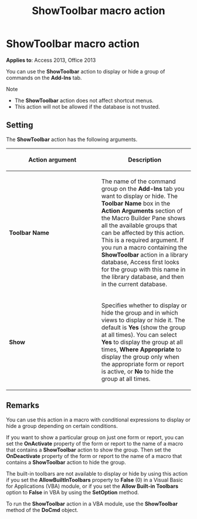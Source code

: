 ﻿---
title: ShowToolbar macro action
TOCTitle: ShowToolbar macro action
ms:assetid: 9e53009b-1e5e-1bee-3bcc-f82dc1b0dc48
ms:mtpsurl: https://msdn.microsoft.com/library/Ff198288(v=office.15)
ms:contentKeyID: 48546649
ms.date: 09/18/2015
mtps_version: v=office.15
f1_keywords:
- vbaac10.chm27417
f1_categories:
- Office.Version=v15
---

# ShowToolbar macro action

**Applies to**: Access 2013, Office 2013

You can use the **ShowToolbar** action to display or hide a group of commands on the **Add-Ins** tab.

> [!NOTE]
> - The **ShowToolbar** action does not affect shortcut menus.
> - This action will not be allowed if the database is not trusted. 

## Setting

The **ShowToolbar** action has the following arguments.

<table>
<colgroup>
<col style="width: 50%" />
<col style="width: 50%" />
</colgroup>
<thead>
<tr class="header">
<th><p>Action argument</p></th>
<th><p>Description</p></th>
</tr>
</thead>
<tbody>
<tr class="odd">
<td><p><strong>Toolbar Name</strong></p></td>
<td><p>The name of the command group on the <strong>Add-Ins</strong> tab you want to display or hide. The <strong>Toolbar Name</strong> box in the <strong>Action Arguments</strong> section of the Macro Builder Pane shows all the available groups that can be affected by this action. This is a required argument. If you run a macro containing the <strong>ShowToolbar</strong> action in a library database, Access first looks for the group with this name in the library database, and then in the current database.</p></td>
</tr>
<tr class="even">
<td><p><strong>Show</strong></p></td>
<td><p>Specifies whether to display or hide the group and in which views to display or hide it. The default is <strong>Yes</strong> (show the group at all times). You can select <strong>Yes</strong> to display the group at all times, <strong>Where Appropriate</strong> to display the group only when the appropriate form or report is active, or <strong>No</strong> to hide the group at all times.</p></td>
</tr>
</tbody>
</table>


## Remarks

You can use this action in a macro with conditional expressions to display or hide a group depending on certain conditions.

If you want to show a particular group on just one form or report, you can set the **OnActivate** property of the form or report to the name of a macro that contains a **ShowToolbar** action to show the group. Then set the **OnDeactivate** property of the form or report to the name of a macro that contains a **ShowToolbar** action to hide the group.

The built-in toolbars are not available to display or hide by using this action if you set the **AllowBuiltInToolbars** property to **False** (0) in a Visual Basic for Applications (VBA) module, or if you set the **Allow Built-in Toolbars** option to **False** in VBA by using the **SetOption** method.

To run the **ShowToolbar** action in a VBA module, use the **ShowToolbar** method of the **DoCmd** object.

